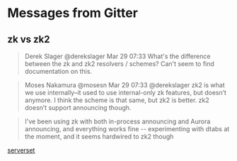# Messages from Gitter

## zk vs zk2

> Derek Slager @derekslager Mar 29 07:33
> What's the difference between the zk and zk2 resolvers / schemes? 
> Can't seem to find documentation on this.
  
> Moses Nakamura @mosesn Mar 29 07:33
> @derekslager zk2 is what we use internally–it used to use 
> internal-only zk features, but doesn’t anymore. I think the scheme is 
> that same, but zk2 is better. zk2 doesn’t support announcing though.

> I've been using zk with both in-process announcing and Aurora
> announcing, and everything works fine -- experimenting with dtabs at
> the moment, and it seems hardwired to zk2 though

[serverset](https://github.com/twitter/finagle/blob/50d373af1550ffd34422bda6ca6f2dbbc686d88c/finagle-serversets/src/main/scala/com/twitter/serverset.scala#L20)

